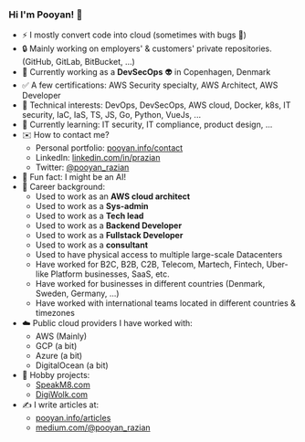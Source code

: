 ### Hi I'm Pooyan! 👋

- ⚡ I mostly convert code into cloud (sometimes with bugs 🐞)
- 🔒 Mainly working on employers' & customers' private repositories. (GitHub, GitLab, BitBucket, ...)
- 💼 Currently working as a __DevSecOps__ 👽 in Copenhagen, Denmark
- ✅ A few certifications: AWS Security specialty, AWS Architect, AWS Developer
- 🤖 Technical interests: DevOps, DevSecOps, AWS cloud, Docker, k8s, IT security, IaC, IaS, TS, JS, Go, Python, VueJs, ...
- 🌱 Currently learning: IT security, IT compliance, product design, ...
- ✉️ How to contact me?
  - Personal portfolio: [pooyan.info/contact](https://pooyan.info/contact)
  - LinkedIn: [linkedin.com/in/prazian](https://dk.linkedin.com/in/prazian)
  - Twitter: [@pooyan_razian](https://twitter.com/pooyan_razian)
- 🧠 Fun fact: I might be an AI!
- 💼 Career background:
  - Used to work as an __AWS cloud architect__
  - Used to work as a __Sys-admin__
  - Used to work as a __Tech lead__
  - Used to work as a __Backend Developer__
  - Used to work as a __Fullstack Developer__
  - Used to work as a __consultant__
  - Used to have physical access to multiple large-scale Datacenters
  - Have worked for B2C, B2B, C2B, Telecom, Martech, Fintech, Uber-like Platform businesses, SaaS, etc.
  - Have worked for businesses in different countries (Denmark, Sweden, Germany, ...)
  - Have worked with international teams located in different countries & timezones
- ☁️ Public cloud providers I have worked with:
  - AWS (Mainly)
  - GCP (a bit)
  - Azure (a bit)
  - DigitalOcean (a bit)
- 📢 Hobby projects:
  - [SpeakM8.com](https://speakm8.com)
  - [DigiWolk.com](https://dashboard.digiwolk.com)
- ✍️ I write articles at:
  - [pooyan.info/articles](https://pooyan.info/articles/)
  - [medium.com/@pooyan_razian](https://medium.com/@pooyan_razian)

